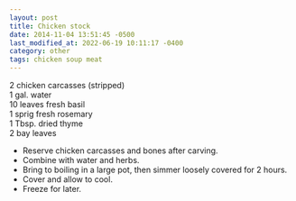 ```yaml
---
layout: post
title: Chicken stock
date: 2014-11-04 13:51:45 -0500
last_modified_at: 2022-06-19 10:11:17 -0400
category: other
tags: chicken soup meat
---
```

2 chicken carcasses (stripped)  
1 gal. water  
10 leaves fresh basil  
1 sprig fresh rosemary  
1 Tbsp. dried thyme  
2 bay leaves  

* Reserve chicken carcasses and bones after carving.
* Combine with water and herbs.
* Bring to boiling in a large pot, then simmer loosely covered for 2 hours.
* Cover and allow to cool.
* Freeze for later.
